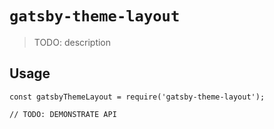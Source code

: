 # `gatsby-theme-layout`

> TODO: description

## Usage

```
const gatsbyThemeLayout = require('gatsby-theme-layout');

// TODO: DEMONSTRATE API
```
